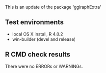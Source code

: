This is an update of the package 'ggiraphExtra'

## Test environments
* local OS X install, R 4.0.2
* win-builder (devel and release)

## R CMD check results
There were no ERRORs or WARNINGs.

